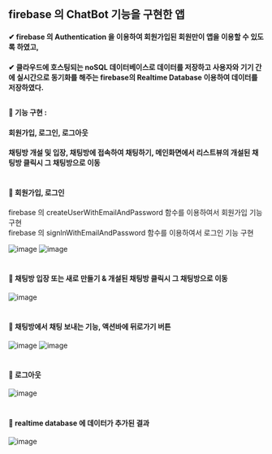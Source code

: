 
## firebase 의 ChatBot 기능을 구현한 앱  
#### ✔  firebase 의 Authentication 을 이용하여 회원가입된 회원만이 앱을 이용할 수 있도록 하였고,  
#### ✔  클라우드에 호스팅되는 noSQL 데이터베이스로 데이터를 저장하고 사용자와 기기 간에 실시간으로 동기화를 해주는 firebase의 Realtime Database 이용하여 데이터를 저장하였다.  
##  
#### 📢 기능 구현 :  
#### 회원가입, 로그인, 로그아웃  
#### 채팅방 개설 및 입장, 채팅방에 접속하여 채팅하기, 메인화면에서 리스트뷰의 개설된 채팅방 클릭시 그 채팅방으로 이동  
#  


#### 📌 회원가입, 로그인  
firebase 의 createUserWithEmailAndPassword 함수를 이용하여서 회원가입 기능 구현  
firebase 의 signlnWithEmailAndPassword 함수를 이용하여서 로그인 기능 구현  
  
![image](https://user-images.githubusercontent.com/104052659/220808706-985760fd-ac17-41ee-90b4-9c2d3e133d0d.png)
![image](https://user-images.githubusercontent.com/104052659/220808687-bef6debf-fea9-4ec1-bad1-095a4e3ed202.png)

#  
#### 📌 채팅방 입장 또는 새로 만들기 & 개설된 채팅방 클릭시 그 채팅방으로 이동
![image](https://user-images.githubusercontent.com/104052659/220808794-9942092e-4d6d-43fc-920b-e236dd213ad8.png)

#  
#### 📌 채팅방에서 채팅 보내는 기능, 액션바에 뒤로가기 버튼  
![image](https://user-images.githubusercontent.com/104052659/220808828-a57b901b-bd15-4777-9fa8-f41290929cae.png)
![image](https://user-images.githubusercontent.com/104052659/220808839-c1478e8e-045b-45dd-ad84-6a8d7395b8ba.png)


#  
#### 📌 로그아웃  
![image](https://user-images.githubusercontent.com/104052659/220808855-d3fec0a1-34f6-46f7-b7ad-e612f4520906.png)
#  
#### 📌 realtime database 에 데이터가 추가된 결과  
![image](https://user-images.githubusercontent.com/104052659/220808454-3fd55947-feea-41c6-aec7-5d6c6b9bc1f2.png)
